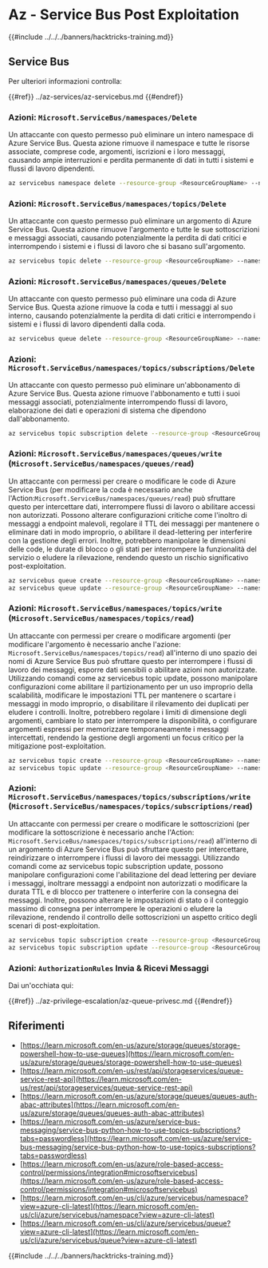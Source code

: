 # Az - Service Bus Post Exploitation

{{#include ../../../banners/hacktricks-training.md}}

## Service Bus

Per ulteriori informazioni controlla:

{{#ref}}
../az-services/az-servicebus.md
{{#endref}}

### Azioni: `Microsoft.ServiceBus/namespaces/Delete`

Un attaccante con questo permesso può eliminare un intero namespace di Azure Service Bus. Questa azione rimuove il namespace e tutte le risorse associate, comprese code, argomenti, iscrizioni e i loro messaggi, causando ampie interruzioni e perdita permanente di dati in tutti i sistemi e flussi di lavoro dipendenti.
```bash
az servicebus namespace delete --resource-group <ResourceGroupName> --name <NamespaceName>
```
### Azioni: `Microsoft.ServiceBus/namespaces/topics/Delete`

Un attaccante con questo permesso può eliminare un argomento di Azure Service Bus. Questa azione rimuove l'argomento e tutte le sue sottoscrizioni e messaggi associati, causando potenzialmente la perdita di dati critici e interrompendo i sistemi e i flussi di lavoro che si basano sull'argomento.
```bash
az servicebus topic delete --resource-group <ResourceGroupName> --namespace-name <NamespaceName> --name <TopicName>
```
### Azioni: `Microsoft.ServiceBus/namespaces/queues/Delete`

Un attaccante con questo permesso può eliminare una coda di Azure Service Bus. Questa azione rimuove la coda e tutti i messaggi al suo interno, causando potenzialmente la perdita di dati critici e interrompendo i sistemi e i flussi di lavoro dipendenti dalla coda.
```bash
az servicebus queue delete --resource-group <ResourceGroupName> --namespace-name <NamespaceName> --name <QueueName>
```
### Azioni: `Microsoft.ServiceBus/namespaces/topics/subscriptions/Delete`

Un attaccante con questo permesso può eliminare un'abbonamento di Azure Service Bus. Questa azione rimuove l'abbonamento e tutti i suoi messaggi associati, potenzialmente interrompendo flussi di lavoro, elaborazione dei dati e operazioni di sistema che dipendono dall'abbonamento.
```bash
az servicebus topic subscription delete --resource-group <ResourceGroupName> --namespace-name <NamespaceName> --topic-name <TopicName> --name <SubscriptionName>
```
### Azioni: `Microsoft.ServiceBus/namespaces/queues/write` (`Microsoft.ServiceBus/namespaces/queues/read`)

Un attaccante con permessi per creare o modificare le code di Azure Service Bus (per modificare la coda è necessario anche l'Action:`Microsoft.ServiceBus/namespaces/queues/read`) può sfruttare questo per intercettare dati, interrompere flussi di lavoro o abilitare accessi non autorizzati. Possono alterare configurazioni critiche come l'inoltro di messaggi a endpoint malevoli, regolare il TTL dei messaggi per mantenere o eliminare dati in modo improprio, o abilitare il dead-lettering per interferire con la gestione degli errori. Inoltre, potrebbero manipolare le dimensioni delle code, le durate di blocco o gli stati per interrompere la funzionalità del servizio o eludere la rilevazione, rendendo questo un rischio significativo post-exploitation.
```bash
az servicebus queue create --resource-group <ResourceGroupName> --namespace-name <NamespaceName> --name <QueueName>
az servicebus queue update --resource-group <ResourceGroupName> --namespace-name <NamespaceName> --name <QueueName>
```
### Azioni: `Microsoft.ServiceBus/namespaces/topics/write` (`Microsoft.ServiceBus/namespaces/topics/read`)

Un attaccante con permessi per creare o modificare argomenti (per modificare l'argomento è necessario anche l'azione: `Microsoft.ServiceBus/namespaces/topics/read`) all'interno di uno spazio dei nomi di Azure Service Bus può sfruttare questo per interrompere i flussi di lavoro dei messaggi, esporre dati sensibili o abilitare azioni non autorizzate. Utilizzando comandi come az servicebus topic update, possono manipolare configurazioni come abilitare il partizionamento per un uso improprio della scalabilità, modificare le impostazioni TTL per mantenere o scartare i messaggi in modo improprio, o disabilitare il rilevamento dei duplicati per eludere i controlli. Inoltre, potrebbero regolare i limiti di dimensione degli argomenti, cambiare lo stato per interrompere la disponibilità, o configurare argomenti espressi per memorizzare temporaneamente i messaggi intercettati, rendendo la gestione degli argomenti un focus critico per la mitigazione post-exploitation.
```bash
az servicebus topic create --resource-group <ResourceGroupName> --namespace-name <NamespaceName> --name <TopicName>
az servicebus topic update --resource-group <ResourceGroupName> --namespace-name <NamespaceName> --name <TopicName>
```
### Azioni: `Microsoft.ServiceBus/namespaces/topics/subscriptions/write` (`Microsoft.ServiceBus/namespaces/topics/subscriptions/read`)

Un attaccante con permessi per creare o modificare le sottoscrizioni (per modificare la sottoscrizione è necessario anche l'Action: `Microsoft.ServiceBus/namespaces/topics/subscriptions/read`) all'interno di un argomento di Azure Service Bus può sfruttare questo per intercettare, reindirizzare o interrompere i flussi di lavoro dei messaggi. Utilizzando comandi come az servicebus topic subscription update, possono manipolare configurazioni come l'abilitazione del dead lettering per deviare i messaggi, inoltrare messaggi a endpoint non autorizzati o modificare la durata TTL e di blocco per trattenere o interferire con la consegna dei messaggi. Inoltre, possono alterare le impostazioni di stato o il conteggio massimo di consegna per interrompere le operazioni o eludere la rilevazione, rendendo il controllo delle sottoscrizioni un aspetto critico degli scenari di post-exploitation.
```bash
az servicebus topic subscription create --resource-group <ResourceGroupName> --namespace-name <NamespaceName> --topic-name <TopicName> --name <SubscriptionName>
az servicebus topic subscription update --resource-group <ResourceGroupName> --namespace-name <NamespaceName> --topic-name <TopicName> --name <SubscriptionName>
```
### Azioni: `AuthorizationRules` Invia & Ricevi Messaggi

Dai un'occhiata qui:

{{#ref}}
../az-privilege-escalation/az-queue-privesc.md
{{#endref}}

## Riferimenti

- [https://learn.microsoft.com/en-us/azure/storage/queues/storage-powershell-how-to-use-queues](https://learn.microsoft.com/en-us/azure/storage/queues/storage-powershell-how-to-use-queues)
- [https://learn.microsoft.com/en-us/rest/api/storageservices/queue-service-rest-api](https://learn.microsoft.com/en-us/rest/api/storageservices/queue-service-rest-api)
- [https://learn.microsoft.com/en-us/azure/storage/queues/queues-auth-abac-attributes](https://learn.microsoft.com/en-us/azure/storage/queues/queues-auth-abac-attributes)
- [https://learn.microsoft.com/en-us/azure/service-bus-messaging/service-bus-python-how-to-use-topics-subscriptions?tabs=passwordless](https://learn.microsoft.com/en-us/azure/service-bus-messaging/service-bus-python-how-to-use-topics-subscriptions?tabs=passwordless)
- [https://learn.microsoft.com/en-us/azure/role-based-access-control/permissions/integration#microsoftservicebus](https://learn.microsoft.com/en-us/azure/role-based-access-control/permissions/integration#microsoftservicebus)
- [https://learn.microsoft.com/en-us/cli/azure/servicebus/namespace?view=azure-cli-latest](https://learn.microsoft.com/en-us/cli/azure/servicebus/namespace?view=azure-cli-latest)
- [https://learn.microsoft.com/en-us/cli/azure/servicebus/queue?view=azure-cli-latest](https://learn.microsoft.com/en-us/cli/azure/servicebus/queue?view=azure-cli-latest)

{{#include ../../../banners/hacktricks-training.md}}
